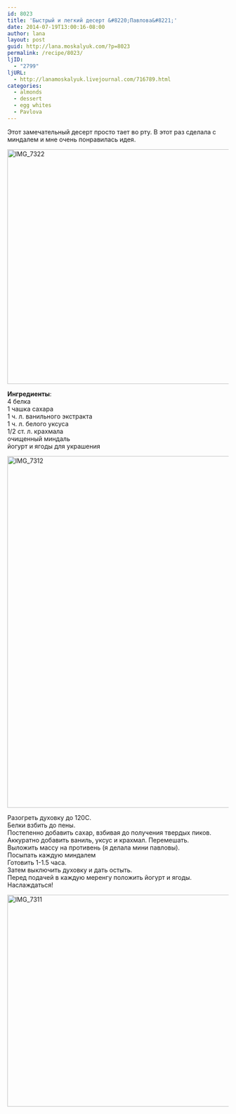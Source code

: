 ```yaml
---
id: 8023
title: 'Быстрый и легкий десерт &#8220;Павлова&#8221;'
date: 2014-07-19T13:00:16-08:00
author: lana
layout: post
guid: http://lana.moskalyuk.com/?p=8023
permalink: /recipe/8023/
ljID:
  - "2799"
ljURL:
  - http://lanamoskalyuk.livejournal.com/716789.html
categories:
  - almonds
  - dessert
  - egg whites
  - Pavlova
---
```

Этот замечательный десерт просто тает во рту. В этот раз сделала с миндалем и мне очень понравилась идея. 

[<img loading="lazy" src="https://farm3.staticflickr.com/2940/14655949296_1e629bd76d_c.jpg" width="800" height="534" alt="IMG_7322" />](https://www.flickr.com/photos/67405678@N00/14655949296 "IMG_7322 by lana.moskalyuk, on Flickr")

**Ингредиенты**:  
4 белка  
1 чашка сахара  
1 ч. л. ванильного экстракта  
1 ч. л. белого уксуса  
1/2 ст. л. крахмала  
очищенный миндаль  
йогурт и ягоды для украшения

[<img loading="lazy" src="https://farm4.staticflickr.com/3852/14698828833_3e6c86fff8_c.jpg" width="723" height="800" alt="IMG_7312" />](https://www.flickr.com/photos/67405678@N00/14698828833 "IMG_7312 by lana.moskalyuk, on Flickr")

Разогреть духовку до 120С.  
Белки взбить до пены.  
Постепенно добавить сахар, взбивая до получения твердых пиков.  
Аккуратно добавить ваниль, уксус и крахмал. Перемешать.  
Выложить массу на противень (я делала мини павловы).  
Посыпать каждую миндалем  
Готовить 1-1.5 часа.  
Затем выключить духовку и дать остыть.  
Перед подачей в каждую меренгу положить йогурт и ягоды. Наслаждаться!

[<img loading="lazy" src="https://farm4.staticflickr.com/3899/14492488997_3663f425d4_c.jpg" width="800" height="482" alt="IMG_7311" />](https://www.flickr.com/photos/67405678@N00/14492488997 "IMG_7311 by lana.moskalyuk, on Flickr")
